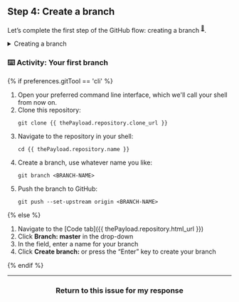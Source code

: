 ## Step 4: Create a branch

Let’s complete the first step of the GitHub flow: creating a branch <sup>[:book:](https://help.github.com/articles/github-glossary/#branch)</sup>.

<details><summary>Creating a branch</summary>

## Creating a branch

:tv: [Video: Branches](https://www.youtube.com/watch?v=xgQmu81G1yY)

You just learned how to create a branch—the first step in the GitHub flow.

Branches are an important part of the GitHub flow because they allow us to separate our work from the `master` branch. In other words, everyone's work is safe while you contribute.

### Tips for using branches

A single project can have hundreds of branches, each suggesting a new change to the `master` branch.

The best way to keep branches organized with a team is to keep them concise and short-lived. In other words, a single branch should represent a single new feature or bug fix. This reduces confusion among contributors when branches are only active for a few days before they’re merged <sup>[:book:](https://help.github.com/articles/github-glossary/#merge)</sup> into the `master` branch.

<hr>
</details>

### :keyboard: Activity: Your first branch

{% if preferences.gitTool == 'cli' %}
1. Open your preferred command line interface, which we'll call your shell from now on.
1. Clone this repository:
      ```shell
      git clone {{ thePayload.repository.clone_url }}
      ```
1. Navigate to the repository in your shell:
      ```shell
      cd {{ thePayload.repository.name }}
      ```
1. Create a branch, use whatever name you like:
      ```shell
      git branch <BRANCH-NAME>
      ```
1. Push the branch to GitHub:
      ```
      git push --set-upstream origin <BRANCH-NAME>
      ```
{% else %}

1. Navigate to the [Code tab]({{ thePayload.repository.html_url }})
2. Click **Branch: master** in the drop-down
3. In the field, enter a name for your branch
4. Click **Create branch: <name>** or press the “Enter” key to create your branch

{% endif %}
<hr>
<h3 align="center">Return to this issue for my response</h3>
